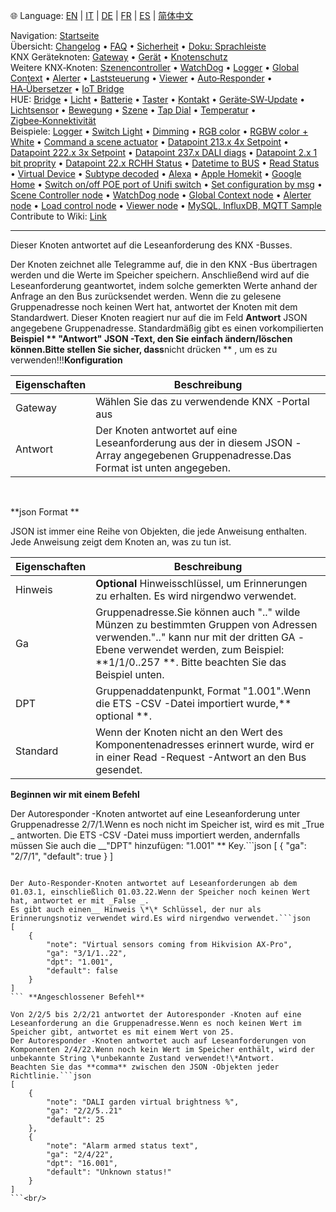 🌐 Language: [EN](/node-red-contrib-knx-ultimate/wiki/KNXAutoResponder) | [IT](/node-red-contrib-knx-ultimate/wiki/it-KNXAutoResponder) | [DE](/node-red-contrib-knx-ultimate/wiki/de-KNXAutoResponder) | [FR](/node-red-contrib-knx-ultimate/wiki/fr-KNXAutoResponder) | [ES](/node-red-contrib-knx-ultimate/wiki/es-KNXAutoResponder) | [简体中文](/node-red-contrib-knx-ultimate/wiki/zh-CN-KNXAutoResponder)
<!-- NAV START -->
Navigation: [Startseite](/node-red-contrib-knx-ultimate/wiki/de-Home)  
Übersicht: [Changelog](https://github.com/Supergiovane/node-red-contrib-knx-ultimate/blob/master/CHANGELOG.md) • [FAQ](/node-red-contrib-knx-ultimate/wiki/de-FAQ-Troubleshoot) • [Sicherheit](/node-red-contrib-knx-ultimate/wiki/de-SECURITY) • [Doku: Sprachleiste](/node-red-contrib-knx-ultimate/wiki/de-Docs-Language-Bar)  
KNX Geräteknoten: [Gateway](/node-red-contrib-knx-ultimate/wiki/de-Gateway-configuration) • [Gerät](/node-red-contrib-knx-ultimate/wiki/de-Device) • [Knotenschutz](/node-red-contrib-knx-ultimate/wiki/de-Protections)  
Weitere KNX‑Knoten: [Szenencontroller](/node-red-contrib-knx-ultimate/wiki/de-SceneController-Configuration) • [WatchDog](/node-red-contrib-knx-ultimate/wiki/de-WatchDog-Configuration) • [Logger](/node-red-contrib-knx-ultimate/wiki/de-Logger-Configuration) • [Global Context](/node-red-contrib-knx-ultimate/wiki/de-GlobalVariable) • [Alerter](/node-red-contrib-knx-ultimate/wiki/de-Alerter-Configuration) • [Laststeuerung](/node-red-contrib-knx-ultimate/wiki/de-LoadControl-Configuration) • [Viewer](/node-red-contrib-knx-ultimate/wiki/de-knxUltimateViewer) • [Auto‑Responder](/node-red-contrib-knx-ultimate/wiki/de-KNXAutoResponder) • [HA‑Übersetzer](/node-red-contrib-knx-ultimate/wiki/de-HATranslator) • [IoT Bridge](/node-red-contrib-knx-ultimate/wiki/de-IoT-Bridge-Configuration)  
HUE: [Bridge](/node-red-contrib-knx-ultimate/wiki/de-HUE+Bridge+configuration) • [Licht](/node-red-contrib-knx-ultimate/wiki/de-HUE+Light) • [Batterie](/node-red-contrib-knx-ultimate/wiki/de-HUE+Battery) • [Taster](/node-red-contrib-knx-ultimate/wiki/de-HUE+Button) • [Kontakt](/node-red-contrib-knx-ultimate/wiki/de-HUE+Contact+sensor) • [Geräte‑SW‑Update](/node-red-contrib-knx-ultimate/wiki/de-HUE+Device+software+update) • [Lichtsensor](/node-red-contrib-knx-ultimate/wiki/de-HUE+Light+sensor) • [Bewegung](/node-red-contrib-knx-ultimate/wiki/de-HUE+Motion) • [Szene](/node-red-contrib-knx-ultimate/wiki/de-HUE+Scene) • [Tap Dial](/node-red-contrib-knx-ultimate/wiki/de-HUE+Tapdial) • [Temperatur](/node-red-contrib-knx-ultimate/wiki/de-HUE+Temperature+sensor) • [Zigbee‑Konnektivität](/node-red-contrib-knx-ultimate/wiki/de-HUE+Zigbee+connectivity)  
Beispiele: [Logger](/node-red-contrib-knx-ultimate/wiki/de-Logger-Sample) • [Switch Light](/node-red-contrib-knx-ultimate/wiki/-Sample---Switch-light) • [Dimming](/node-red-contrib-knx-ultimate/wiki/-Sample---Dimming) • [RGB color](/node-red-contrib-knx-ultimate/wiki/-Sample---RGB-Color) • [RGBW color + White](/node-red-contrib-knx-ultimate/wiki/-Sample---RGBW-Color-plus-White) • [Command a scene actuator](/node-red-contrib-knx-ultimate/wiki/-Sample---Control-a-scene-actuator) • [Datapoint 213.x 4x Setpoint](/node-red-contrib-knx-ultimate/wiki/-Sample---DPT213) • [Datapoint 222.x 3x Setpoint](/node-red-contrib-knx-ultimate/wiki/-Sample---DPT222) • [Datapoint 237.x DALI diags](/node-red-contrib-knx-ultimate/wiki/-Sample---DPT237) • [Datapoint 2.x 1 bit proprity](/node-red-contrib-knx-ultimate/wiki/-Sample---DPT2) • [Datapoint 22.x RCHH Status](/node-red-contrib-knx-ultimate/wiki/-Sample---DPT22) • [Datetime to BUS](/node-red-contrib-knx-ultimate/wiki/-Sample---DateTime-to-BUS) • [Read Status](/node-red-contrib-knx-ultimate/wiki/-Sample---Read-value-from-Device) • [Virtual Device](/node-red-contrib-knx-ultimate/wiki/-Sample---Virtual-Device) • [Subtype decoded](/node-red-contrib-knx-ultimate/wiki/-Sample---Subtype) • [Alexa](/node-red-contrib-knx-ultimate/wiki/-Sample---Alexa) • [Apple Homekit](/node-red-contrib-knx-ultimate/wiki/-Sample---Apple-Homekit) • [Google Home](/node-red-contrib-knx-ultimate/wiki/-Sample---Google-Assistant) • [Switch on/off POE port of Unifi switch](/node-red-contrib-knx-ultimate/wiki/-Sample---UnifiPOE) • [Set configuration by msg](/node-red-contrib-knx-ultimate/wiki/-Sample-setConfig) • [Scene Controller node](/node-red-contrib-knx-ultimate/wiki/Sample-Scene-Node) • [WatchDog node](/node-red-contrib-knx-ultimate/wiki/-Sample---WatchDog) • [Global Context node](/node-red-contrib-knx-ultimate/wiki/SampleGlobalContextNode) • [Alerter node](/node-red-contrib-knx-ultimate/wiki/SampleAlerter) • [Load control node](/node-red-contrib-knx-ultimate/wiki/SampleLoadControl) • [Viewer node](/node-red-contrib-knx-ultimate/wiki/knxUltimateViewer) • [MySQL, InfluxDB, MQTT Sample](/node-red-contrib-knx-ultimate/wiki/Sample-KNX2MQTT-KNX2MySQL-KNX2InfluxDB)  
Contribute to Wiki: [Link](/node-red-contrib-knx-ultimate/wiki/de-Manage-Wiki)
<!-- NAV END -->
---

<p> Dieser Knoten antwortet auf die Leseanforderung des KNX -Busses.

Der Knoten zeichnet alle Telegramme auf, die in den KNX -Bus übertragen werden und die Werte im Speicher speichern.
Anschließend wird auf die Leseanforderung geantwortet, indem solche gemerkten Werte anhand der Anfrage an den Bus zurücksendet werden.
Wenn die zu gelesene Gruppenadresse noch keinen Wert hat, antwortet der Knoten mit dem Standardwert.
Dieser Knoten reagiert nur auf die im Feld **Antwort** JSON angegebene Gruppenadresse.
Standardmäßig gibt es einen vorkompilierten **Beispiel ** "Antwort" JSON -Text, den Sie einfach ändern/löschen können.Bitte stellen Sie sicher, dass**nicht drücken ** , um es zu verwenden!!!**Konfiguration**

| Eigenschaften | Beschreibung |
|-|-|
| Gateway | Wählen Sie das zu verwendende KNX -Portal aus |
| Antwort | Der Knoten antwortet auf eine Leseanforderung aus der in diesem JSON -Array angegebenen Gruppenadresse.Das Format ist unten angegeben.|

<br/>

\*\*json Format \*\*

JSON ist immer eine Reihe von Objekten, die jede Anweisung enthalten. Jede Anweisung zeigt dem Knoten an, was zu tun ist.

| Eigenschaften |Beschreibung |
|-|-|
| Hinweis | **Optional** Hinweisschlüssel, um Erinnerungen zu erhalten. Es wird nirgendwo verwendet.|
| Ga |Gruppenadresse.Sie können auch ".." wilde Münzen zu bestimmten Gruppen von Adressen verwenden.".." kann nur mit der dritten GA -Ebene verwendet werden, zum Beispiel: \*\*1/1/0..257 **. Bitte beachten Sie das Beispiel unten.|
| DPT | Gruppenaddatenpunkt, Format "1.001".Wenn die ETS -CSV -Datei importiert wurde,** optional \*\*. |
| Standard |Wenn der Knoten nicht an den Wert des Komponentenadresses erinnert wurde, wird er in einer Read -Request -Antwort an den Bus gesendet.|

**Beginnen wir mit einem Befehl**

Der Autoresponder -Knoten antwortet auf eine Leseanforderung unter Gruppenadresse 2/7/1.Wenn es noch nicht im Speicher ist, wird es mit _True _ antworten.
Die ETS -CSV -Datei muss importiert werden, andernfalls müssen Sie auch die __"DPT" hinzufügen: "1.001" \*\* Key.```json
[
    {
        "ga": "2/7/1",
        "default": true
    }
]
``` **Vollständige Anweisungen**

Der Auto-Responder-Knoten antwortet auf Leseanforderungen ab dem 01.03.1, einschließlich 01.03.22.Wenn der Speicher noch keinen Wert hat, antwortet er mit _False _.
Es gibt auch einen__ Hinweis \*\* Schlüssel, der nur als Erinnerungsnotiz verwendet wird.Es wird nirgendwo verwendet.```json
[
    {
        "note": "Virtual sensors coming from Hikvision AX-Pro",
        "ga": "3/1/1..22",
        "dpt": "1.001",
        "default": false
    }
]
``` **Angeschlossener Befehl**

Von 2/2/5 bis 2/2/21 antwortet der Autoresponder -Knoten auf eine Leseanforderung an die Gruppenadresse.Wenn es noch keinen Wert im Speicher gibt, antwortet es mit einem Wert von 25.
Der Autoresponder -Knoten antwortet auch auf Leseanforderungen von Komponenten 2/4/22.Wenn noch kein Wert im Speicher enthält, wird der unbekannte String \*unbekannte Zustand verwendet!\*Antwort.
Beachten Sie das **comma** zwischen den JSON -Objekten jeder Richtlinie.```json
[
    {
        "note": "DALI garden virtual brightness %",
        "ga": "2/2/5..21"
        "default": 25
    },
    {
        "note": "Alarm armed status text",
        "ga": "2/4/22",
        "dpt": "16.001",
        "default": "Unknown status!"
    }
]
```<br/>